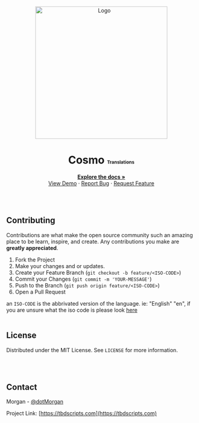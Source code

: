 <!-- PROJECT LOGO -->
<br />
<p align="center">
  <a href="https://tbdscripts.com">
    <img src="https://morgan-lee.cc/public/img/clients/tbd.png" alt="Logo" height=auto width=350>
  </a>

<h1 style="font-weight: bold;" align="center">Cosmo 
<small style="font-size: .75rem">Translations</small></h1>

<p align="center">
  <a href="https://www.notion.so/tbdscripts/Wiki-How-To-5b7d9e6ca92c4735b3443347f3ad18a0"><strong>Explore the docs »</strong></a>
  <br />
  <a href="https://tbdscripts.com">View Demo</a>
  ·
  <a href="https://gmodstore.com">Report Bug</a>
  ·
  <a href="https://github.com/tbdscripts/cosmo-issues">Request Feature</a>
</p>
</p>





<br></br>
<!-- CONTRIBUTING -->
## Contributing

Contributions are what make the open source community such an amazing place to be learn, inspire, and create. Any contributions you make are **greatly appreciated**.

1. Fork the Project
2. Make your changes and or updates.
3. Create your Feature Branch (`git checkout -b feature/<ISO-CODE>`)
4. Commit your Changes (`git commit -m 'YOUR-MESSAGE'`)
5. Push to the Branch (`git push origin feature/<ISO-CODE>`)
6. Open a Pull Request

an `ISO-CODE` is the abbrivated version of the language. ie: "English" "en",
if you are unsure what the iso code is please look [here](https://www.andiamo.co.uk/resources/iso-language-codes/)
<br></br>
<!-- LICENSE -->
## License

Distributed under the MIT License. See `LICENSE` for more information.

<br></br>
<!-- CONTACT -->
## Contact

Morgan - [@dotMorgan](https://twitter.com/dotMorgan)

Project Link: [https://tbdscripts.com](https://tbdscripts.com)
